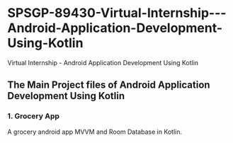 
# SPSGP-89430-Virtual-Internship---Android-Application-Development-Using-Kotlin
Virtual Internship - Android Application Development Using Kotlin

## The Main Project files of Android Application Development Using Kotlin

### 1. Grocery App

A grocery android app MVVM and Room Database in Kotlin.
